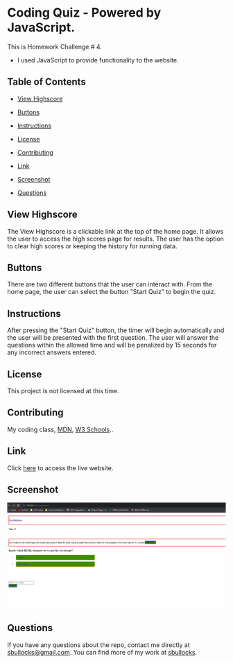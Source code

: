 # Coding Quiz - Powered by JavaScript.

This is Homework Challenge # 4. 

* I used JavaScript to provide functionality to the website.

## Table of Contents 

* [View Highscore](#view-highscore)

* [Buttons](#buttons)

* [Instructions](#instructions)

* [License](#license)

* [Contributing](#contributing)

* [Link](#link)

* [Screenshot](#screenshot)

* [Questions](#questions)

## View Highscore

The View Highscore is a clickable link at the top of the home page. It allows the user to access the high scores page for results. The user has the option to clear high scores or keeping the history for running data.

## Buttons

There are two different buttons that the user can interact with. From the home page, the user can select the button "Start Quiz" to begin the quiz. 

## Instructions

After pressing the "Start Quiz" button, the timer will begin automatically and the user will be presented with the first question. The user will answer the questions within the allowed time and will be penalized by 15 seconds for any incorrect answers entered.

## License

This project is not licensed at this time.
<!-- ![GitHub license](https://img.shields.io/badge/license-MIT-blue.svg) -->
  
## Contributing

My coding class, [MDN](https://developer.mozilla.org/en-US/), [W3 Schools](https://www.w3schools.com/)..

## Link
Click [here](https://sbullocks.github.io/Challenge-4-Quiz-JS/) to access the live website.

## Screenshot
![Alt text](./asset/images/Screenshot%202022-10-06%20180921.png)

## Questions

If you have any questions about the repo, contact me directly at sbullocks@gmail.com. You can find more of my work at [sbullocks](https://github.com/sbullocks).

